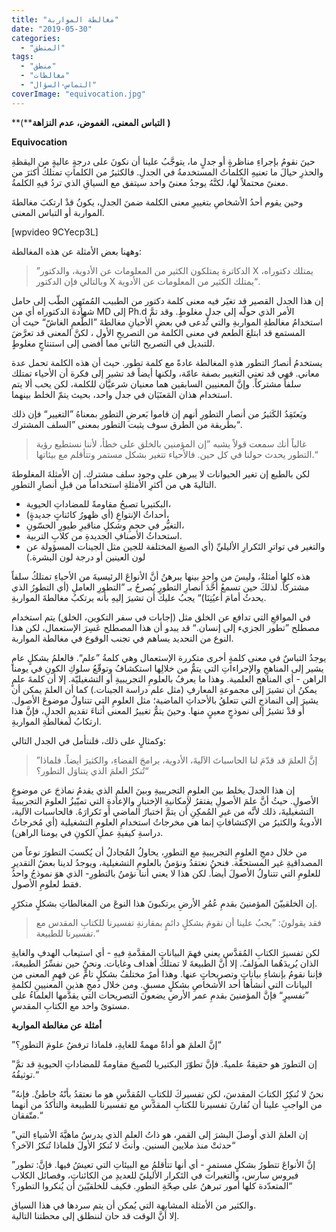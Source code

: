 ```yaml
---
title: "مغالطة المواربة"
date: "2019-05-30"
categories: 
  - "المنطق"
tags: 
  - "منطق"
  - "مغالطات"
  - "التماس-السؤال"
coverImage: "equivocation.jpg"
---
```


**(****التباس** **المعنى،** **الغموض،** **عدم** **النزاهة** **)**

**Equivocation**

حينَ نقومُ بإجراءِ مناظرةٍ أو جدلٍ ما، يتوجَّبُ علينا أن نكونَ على درجةٍ عاليةٍ من اليقظةِ والحذرِ حيالَ ما تعنيهِ الكلماتُ المستخدمةُ في الجدلِ. فالكثيرُ من الكلماتِ تمتلكُ أكثرَ من معنىً محتملاً لها، لكنَّهُ يوجدُ معنىً واحد سيتفق مع السياقِ الذي تردُ فيهِ الكلمةُ.

وحين يقوم أحدُ الأشخاصِ بتغييرِ معنى الكلمة ضمنَ الجدلِ، يكونُ قدْ ارتكبَ مغالطةَ المواربة أو التباس المعنى.

\[wpvideo 9CYecp3L\]

وههنا بعض الأمثلة عن هذه المغالطة:

> ”الدكاترة يمتلكون الكثير من المعلومات عن الأدوية، والدكتور X يمتلك دكتوراه، وبالتالي فإن الدكتور X يمتلك الكثير من المعلومات عن الأدوية“.

إن هذا الجدل القصير قد تغيّر فيه معنى كلمة دكتور من الطبيب المُمتَهِن الطّب إلى حامل شهادة الدكتوراه أي من MD إلى Ph.d الأمر الذي حولّه إلى جدلٍ مغلوطٍ. وقد تمَّ استخدامُ مغالطةِ المواربةِ والتي تُدعى في بعضِ الأحيانِ مغالطةَ ”الطُّعمِ الغاشّ“ حيث أن المستمع قد ابتلعَ الطعم في معنى الكلمة من التصريحِ الأول ، لكنَّ المعنى قد تعرَّضَ للتبديل في التصريح الثاني مما أفضى إلى استنتاجٍ مغلوطٍ.

يستخدمُ أنصارُ التطور هذهِ المغالطة عادةً مع كلمة تطور. حيث أن هذه الكلمة تحمل عدة معاني. فهي قد تعني التغيير بصفة عامّة، ولكنها أيضاً قد تشير إلى فكرة أن الأحياء تمتلك سلفاً مشتركاً. وإنَّ المعنيين السابقين هما معنيان شرعيَّان للكلمة، لكن يحب ألا يتم استخدام هذان المَعنَيَان في جدل واحد، بحيث يتمّ الخلط بينهما.

ويَعتَقِدُ الكَثيرُ من أنصارِ التطورِ أنهم إن قاموا بَعرضِ التطورِ بمعناهُ ”التغيير“ فإن ذلك بطريقة من الطرق سوف يثبت التطور بمعنى ”السلف المشترك“.

> غالباً أنك سمعت قولاً يشبه ”إن المؤمنين بالخلق على خطأ، لأننا نستطيع رؤية التطور يحدث حولنا في كل حين. فالأحياء تتغير بشكل مستمر وتتأقلم مع بيئاتها.“

لكن بالطبع إن تغير الحيوانات لا يبرهن على وجود سلف مشترك. إن الأمثلةَ المغلوطةَ التاليةَ هي من أكثرِ الأمثلةِ استخداماً من قبلِ أنصارِ التطورِ.

- البكتيريا تصبحُ مقاومةً للمضاداتِ الحيوية،
- أحداثُ الإنتواعِ (أي ظهورُ كائناتٍ جديدةٍ)،
- التغيُّر في حجمِ وشكلِ مناقيرِ طيورِ الحسّونِ،
- استحداثُ الأصنافِ الجديدةِ من كلابِ التربية.
- والتغير في تواترِ التَكرارِ الأليليِّ (أي الصيغ المختلفة للجين مثل الجينات المسؤولة عن لون العينين أو درجة لون البشرة.)

هذه كلها أمثلةٌ، وليسَ من واحدٍ بينها يبرهنُ أنَّ الأنواعَ الرئيسيةَ من الأحياءِ تمتلكُ سلفاً مشتركاً. لذلكَ حين تسمعُ أحَّدَ أنصارِ التطورِ يُصرحُ بـ ”التطورِ العاملِ (أي التطورُ الذي يحدثُ أمامَ أعيُنِنَا)“ يجبُ عليكَ أن تشيرَ إليهِ بأنه يرتكبُ مغالطةَ المواربةِ.

في المواقعِ التي تدافع عن الخلق مثل (إجابات في سفر التكوين، الخلق) يتم استخدام مصطلح ”تطور الجزيء إلى إنسان.“ قد يبدو أن هذا المصطلح عَسِرَ الإستعمال، لكن هذا النوع من التحديد يساهم في تجنب الوقوع في مغالطة المواربة.

يوجدُ التباسٌ في معنى كلمةٍ أخرى متكررة الإستعمال وهي كلمةُ ”علم“. فالعلمُ بشكلٍ عامٍ يشير إلى المناهجِ والإجراءاتِ التي يتمُّ من خلالِها استكشافُ وتوقّعُ سلوكِ الكونِ في يومنا الراهن - أي المناهج العلمية. وهذا ما يعرفُ بالعلومِ التجريبيةِ أو التشغيليّة. إلا أن كلمةَ علمٍ يمكنُ أن تشيرَ إلى مجموعةِ المعارفِ (مثل علم دراسة الجينات.) كما أن العلمَ يمكن أن يشيرَ إلى النماذجِ التي تتعلقُ بالأحداثِ الماضية؛ مثل العلومِ التي تتناولُ موضوعَ الأصول. أو قدْ تشيرُ إلى نموذجٍ معينٍ منها. وحينَ يتمُّ تغييرُ المعنى أثناءَ تقديمِ الجدلِ، فإنَّ هذا ارتكابُ لمغالطةِ المواربةِ.

وكمثالٍ على ذلك، فلنتأمل في الجدل التالي:

> ”إنَّ العلمَ قد قدّمَ لنا الحاسباتَ الآليةَ، الأدوية، برامجَ الفضاءِ، والكثيرَ أيضاً. فلماذا تُنكرُ العلمَ الذي يتناوَل التطور؟“

إن هذا الجدلَ يخلط بين العلومِ التجريبيةِ وبينَ العلمِ الذي يقدمُ نماذجَ عن موضوعِ الأصولِ. حيثُ أنَّ علمَ الأصولِ يفتقرُ لإمكانيةِ الإختبارِ والإعادةِ التي تميّيزُ العلومَ التجريبيةَ التشغيليةَ، ذلك لأنَّه من غيرِ المُمكِنِ أن يتمَّ اختبارُ الماضي أو تَكرارَهُ. فالحاسبات الآلية، الأدويةُ والكثيرُ من الإكتشافاتِ إنما هي مخرجاتُ استخدامِ العلومِ التشغيلية (أي مُخرجاتُ دراسةِ كيفيةِ عملِ الكونِ في يومنا الراهن).

من خلال دمجِ العلومِ التجريبيةِ مع التطورِ، يحاولُ المُجادلُ أن يُكسبَ التطورَ نوعاً من المصداقيةِ غير المستحقّة. فنحنُ نعتقدُ ونؤمنُ بالعلومِ التشغيلية، ويوجدُ لدينا بعضُ التقديرِ للعلومِ التي تتناولُ الأصولَ أيضاً. لكن هذا لا يعني أننا نؤمنُ بالتطورِ- الذي هوَ نموذجُ واحدُ فقط لعلومِ الأصول.

إن الخلقييّنَ المؤمنينَ بقدمِ عُمُرِ الأرضِ يرتكبونَ هذا النوعَ من المغالطاتِ بشكلٍ متكرّرٍ.

> فقد يقولونَ: ”يجبُ علينا أن نقومَ بشكلٍ دائمٍ بمقارنةِ تفسيرنا للكتابِ المقدس مع تفسيرنا للطبيعة.“

لكن تفسيرَ الكتابِ المُقدَّس يعني فهمَ البياناتِ المقدَّمةِ فيهِ - أي استيعاب الهدفِ والغايةِ الذان يُريدَهُما المؤلفُ. إلا أنَّ الطبيعةَ لا تمتلكُ أهداف وغايات. ونحنُ حين نفسِّرُ الطبيعةَ، فإننا نقومُ بإنشاءِ بياناتٍ وتصريحاتٍ عنها. وهذا أمرٌ مختلفٌ بشكلٍ تامٍّ عن فهمِ المعنى من البيانات التي أنشأها أحد الأشخاصِ بشكلٍ مسبقٍ. ومن خلال دمجِ هذينِ المعنيينِ لكلمةِ ”تفسيرٍ“ فإنَّ المؤمنينَ بقدمِ عمر الأرضِ يضعونَ التصريحات التي يقدّمها العلماءُ على مستوىً واحد مع الكتابِ المقدسِ.

**أمثلة عن مغالطة المواربة**

”إنَّ العلمَ هو أداةٌ مهمةٌ للغايةِ، فلماذا ترفضُ علومَ التطورِ؟“

”إن التطورَ هو حقيقةٌ علميةٌ. فإنَّ تطوّرَ البكتيريا لتُصبِحَ مقاومةً للمضاداتِ الحيويةِ قد تمَّ توثيقُهُ.“

”نحنُ لا نُنكِرُ الكتابَ المقدسَ، لكن تفسيركَ للكتابِ المُقدَّسِ هو ما نعتقدُ بأنّهُ خاطئٌ. فإنهُ من الواجبِ علينا أن نُقارنَ تفسيرنا للكتابِ المقدَّسِ مع تفسيرنا للطبيعة والتأكدُ من أنهما متّفقان.“

”إن العلمَ الذي أوصلَ البشرَ إلى القمرِ، هو ذاتُ العلمِ الذي يدرسُ ماهيَّةَ الأشياءِ التي حدثتْ منذ ملايين السنين. وأنتَ لا تُنكرُ الأولَ فلماذا تُنكرُ الآخر؟“

”إنَّ الأنواعَ تتطورُ بشكلٍ مستمرٍ - أي أنها تتأقلمُ مع البيئاتِ التي تعيشُ فيها. فإنَّ: تطور فيروس سارس، والتغيرات في التَكرار الأليليّ للعديدِ من الكائناتِ، وفصائل الكلاب المتعدّدة كلها أمور تبرهنُ على صِحّةِ التطورِ. فكيف للخلقيّينَ أن يُنكروا التطور؟“

والكثير من الأمثلة المشابهة التي يُمكن أن يتم سردها في هذا السياق.  
إلا أنَّ الوقت قد حان لننطلق إلى محطتنا التالية.
